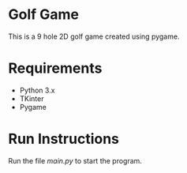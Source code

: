# Golf Game

This is a 9 hole 2D golf game created using pygame.


# Requirements
- Python 3.x
- TKinter
- Pygame

# Run Instructions
Run the file *main.py* to start the program. 
